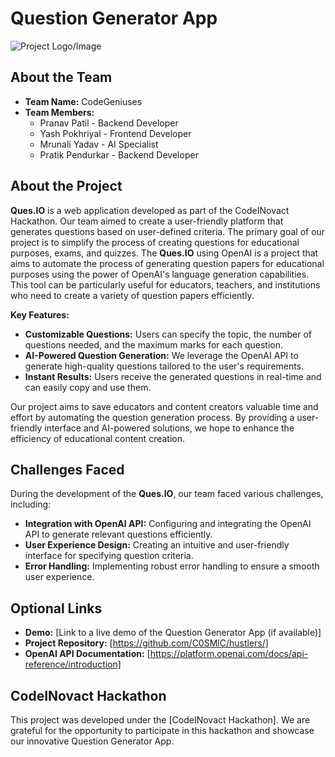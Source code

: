 # Question Generator App

![Project Logo/Image](https://i.ibb.co/NxT2NxG/logo.png)

## About the Team

- **Team Name:** CodeGeniuses
- **Team Members:**
  - Pranav Patil - Backend Developer
  - Yash Pokhriyal - Frontend Developer
  - Mrunali Yadav - AI Specialist
  - Pratik Pendurkar - Backend Developer
    

## About the Project

**Ques.IO** is a web application developed as part of the CodeINovact Hackathon. Our team aimed to create a user-friendly platform that generates questions based on user-defined criteria. The primary goal of our project is to simplify the process of creating questions for educational purposes, exams, and quizzes.
The **Ques.IO** using OpenAI is a project that aims to automate the process of generating question papers for educational purposes using the power of OpenAI's language generation capabilities. This tool can be particularly useful for educators, teachers, and institutions who need to create a variety of question papers efficiently.

**Key Features:**

- **Customizable Questions:** Users can specify the topic, the number of questions needed, and the maximum marks for each question.
- **AI-Powered Question Generation:** We leverage the OpenAI API to generate high-quality questions tailored to the user's requirements.
- **Instant Results:** Users receive the generated questions in real-time and can easily copy and use them.


Our project aims to save educators and content creators valuable time and effort by automating the question generation process. By providing a user-friendly interface and AI-powered solutions, we hope to enhance the efficiency of educational content creation.

## Challenges Faced

During the development of the **Ques.IO**, our team faced various challenges, including:

- **Integration with OpenAI API:** Configuring and integrating the OpenAI API to generate relevant questions efficiently.
- **User Experience Design:** Creating an intuitive and user-friendly interface for specifying question criteria.
- **Error Handling:** Implementing robust error handling to ensure a smooth user experience.

## Optional Links

- **Demo:** [Link to a live demo of the Question Generator App (if available)]
- **Project Repository:** [https://github.com/C0SMlC/hustlers/]
- **OpenAI API Documentation:** [https://platform.openai.com/docs/api-reference/introduction]

## CodeINovact Hackathon

This project was developed under the [CodeINovact Hackathon]. We are grateful for the opportunity to participate in this hackathon and showcase our innovative Question Generator App.

